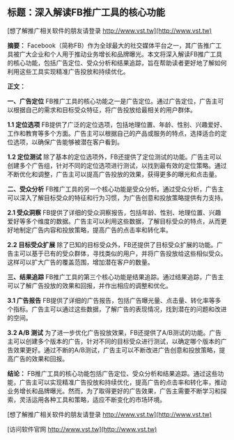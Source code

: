 ## **标题：深入解读FB推广工具的核心功能**

[想了解推广相关软件的朋友请登录 http://www.vst.tw](http://www.vst.tw)

**摘要：**
Facebook（简称FB）作为全球最大的社交媒体平台之一，其广告推广工具被广大企业和个人用于推动业务增长和品牌曝光。本文将深入解读FB推广工具的核心功能，包括广告定位、受众分析和结果追踪，旨在帮助读者更好地了解如何利用这些工具实现精准广告投放和持续优化。

**正文：**

**一、广告定位**
FB推广工具的核心功能之一是广告定位。通过广告定位，广告主可以根据自己的需求和目标受众特征，将广告投放给最相关的用户群体。

**1.1 定位选项**
FB提供了广泛的定位选项，包括地理位置、年龄、性别、兴趣爱好、工作和教育等多个方面。广告主可以根据自己的产品或服务的特点，选择适合的定位选项，以确保广告能够被潜在客户看到。

**1.2 定位测试**
除了基本的定位选项外，FB还提供了定位测试的功能。广告主可以创建多个广告组，针对不同的定位选项进行测试，以找到最有效的定位策略。通过不断优化和调整，广告主可以提高广告投放的效果，获得更多的曝光和点击量。

**二、受众分析**
FB推广工具的另一个核心功能是受众分析。通过受众分析，广告主可以深入了解目标受众的特征和行为习惯，为广告创意和投放策略提供有力支持。

**2.1 受众洞察**
FB提供了详细的受众洞察报告，包括年龄、性别、地理位置、兴趣爱好等多个维度的数据。广告主可以利用这些数据，了解目标受众的特点，从而更好地制定广告内容和投放策略，提高广告的点击率和转化率。

**2.2 目标受众扩展**
除了已知的目标受众外，FB还提供了目标受众扩展的功能。广告主可以基于已有的受众群体，寻找类似的用户，并将广告投放给这些相似受众。这样可以扩大广告的覆盖范围，增加潜在客户的数量。

**三、结果追踪**
FB推广工具的第三个核心功能是结果追踪。通过结果追踪，广告主可以了解广告投放的效果和回报，并作出相应的调整和优化。

**3.1 广告报告**
FB提供了详细的广告报告，包括广告曝光量、点击量、转化率等多个指标。广告主可以通过这些数据，了解广告的表现情况，找到潜在的问题和改进的空间。

**3.2 A/B 测试**
为了进一步优化广告投放效果，FB还提供了A/B测试的功能。广告主可以创建多个版本的广告，针对不同的目标受众进行测试，以确定哪个版本的广告效果更好。通过不断的A/B测试，广告主可以不断改进广告创意和投放策略，提高广告的效果和回报。

**结论：**
FB推广工具的核心功能包括广告定位、受众分析和结果追踪。通过这些功能，广告主可以实现精准广告投放和持续优化，提高广告的点击率和转化率，推动业务增长和品牌曝光。然而，为了取得更好的广告效果，广告主需要不断学习和探索，灵活运用各种工具和策略，适应不断变化的市场环境。

[想了解推广相关软件的朋友请登录 http://www.vst.tw](http://www.vst.tw)


[访问软件官网 http://www.vst.tw](http://www.vst.tw)
